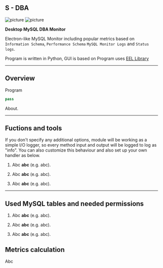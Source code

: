 ## S - DBA

![picture](https://img.shields.io/badge/Python-3.6%2B-green)
![picture](https://img.shields.io/badge/License-MIT-blue)

**Desktop MySQL DBA Monitor**

Electron-like MySQL Monitor including popular metrics based on `Information Schema`, `Performance Schema` 
`MySQL Monitor Logs` and `Status logs`. 

Program is written in Python, GUI is based on Program uses [EEL Library](https://github.com/ChrisKnott/Eela)


---

## Overview

Program

```python
pass
```

About.


---

## Fuctions and tools

If you don't specify any additional options, module will be working as a simple I/O logger, so every method input and output will be logged to log as "info". You can also customize this behaviour and also set up your own handler as below.

1. Abc **abc** (e.g. abc).
	
2. Abc **abc** (e.g. abc).

3. Abc **abc** (e.g. abc).
---

## Used MySQL tables and needed permissions

1. Abc **abc** (e.g. abc).
	
2. Abc **abc** (e.g. abc).

3. Abc **abc** (e.g. abc).


## Metrics calculation

Abc

